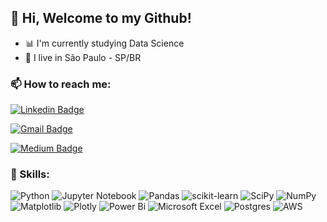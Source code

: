 ## 👋 Hi, Welcome to my Github!

- 📊 I'm currently studying Data Science
- 📍 I live in São Paulo - SP/BR

### 📫 How to reach me:

<a href="https://www.linkedin.com/in/rafael-porfirio-barros-2aa9a4104/" rel="nofollow"><img src="https://camo.githubusercontent.com/57b24e7ae3973f7c7b41313aeb5a3193b673eed50dd91e481800cbb43d4ad8ae/68747470733a2f2f696d672e736869656c64732e696f2f62616467652f2d4c696e6b6564496e2d626c75653f7374796c653d666c61742d737175617265266c6f676f3d4c696e6b6564696e266c6f676f436f6c6f723d7768697465266c696e6b3d68747470733a2f2f7777772e6c696e6b6564696e2e636f6d2f696e2f6b6172696e6e656372697374696e61706572656972612f2f" alt="Linkedin Badge" data-canonical-src="https://img.shields.io/badge/-LinkedIn-blue?style=flat-square&amp;logo=Linkedin&amp;logoColor=white&amp;link=https://www.linkedin.com/in/karinnecristinapereira//" style="max-width: 100%;"></a>

<a href="mailto:rafaporfirio.barros@gmail.com"><img src="https://camo.githubusercontent.com/462afe937548eebcf0b8c88a8210e71a85a11bdd78ec46c8221df21f52f9cdae/68747470733a2f2f696d672e736869656c64732e696f2f62616467652f2d476d61696c2d7265643f7374796c653d666c61742d737175617265266c6f676f3d476d61696c266c6f676f436f6c6f723d7768697465266c696e6b3d6b6172696e6e656372697374696e617065726569726140676d61696c2e636f6d" alt="Gmail Badge" data-canonical-src="https://img.shields.io/badge/-Gmail-red?style=flat-square&amp;logo=Gmail&amp;logoColor=white&amp;link=karinnecristinapereira@gmail.com" style="max-width: 100%;"></a>

<a href="https://medium.com/@rafaelporfirio" rel="nofollow"><img src="https://camo.githubusercontent.com/4aec51c49e6a0a71969f20568b1ceb4b82ea35ac77547fd6394e74f72a7ed7fc/68747470733a2f2f696d672e736869656c64732e696f2f62616467652f2d4d656469756d2d626c61636b3f7374796c653d666c61742d737175617265266c6f676f3d4d656469756d266c6f676f436f6c6f723d7768697465266c696e6b3d68747470733a2f2f6d656469756d2e636f6d2f404b6172696e6e654372697374696e61" alt="Medium Badge" data-canonical-src="https://img.shields.io/badge/-Medium-black?style=flat-square&amp;logo=Medium&amp;logoColor=white&amp;link=https://medium.com/@KarinneCristina" style="max-width: 100%;"></a>

### 🧰 Skills:

![Python](https://img.shields.io/badge/python-3670A0?style=for-the-badge&logo=python&logoColor=ffdd54)
![Jupyter Notebook](https://img.shields.io/badge/jupyter-%23FA0F00.svg?style=for-the-badge&logo=jupyter&logoColor=white)
![Pandas](https://img.shields.io/badge/pandas-%23150458.svg?style=for-the-badge&logo=pandas&logoColor=white)
![scikit-learn](https://img.shields.io/badge/scikit--learn-%23F7931E.svg?style=for-the-badge&logo=scikit-learn&logoColor=white)
![SciPy](https://img.shields.io/badge/SciPy-%230C55A5.svg?style=for-the-badge&logo=scipy&logoColor=%white)
![NumPy](https://img.shields.io/badge/numpy-%23013243.svg?style=for-the-badge&logo=numpy&logoColor=white)
![Matplotlib](https://img.shields.io/badge/Matplotlib-%23ffffff.svg?style=for-the-badge&logo=Matplotlib&logoColor=black)
![Plotly](https://img.shields.io/badge/Plotly-%233F4F75.svg?style=for-the-badge&logo=plotly&logoColor=white)
![Power Bi](https://img.shields.io/badge/power_bi-F2C811?style=for-the-badge&logo=powerbi&logoColor=black)
![Microsoft Excel](https://img.shields.io/badge/Microsoft_Excel-217346?style=for-the-badge&logo=microsoft-excel&logoColor=white)
![Postgres](https://img.shields.io/badge/postgres-%23316192.svg?style=for-the-badge&logo=postgresql&logoColor=white)
![AWS](https://img.shields.io/badge/AWS-%23FF9900.svg?style=for-the-badge&logo=amazon-aws&logoColor=white)

